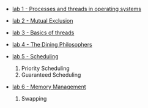 
+ [lab 1 - Processes and threads in operating systems](https://github.com/MickevichYura/OS/tree/master/lab1)

+ [lab 2 - Mutual Exclusion](https://github.com/MickevichYura/OS/tree/master/lab2)

+ [lab 3 - Basics of threads](https://github.com/MickevichYura/OS/tree/master/lab3)

+ [lab 4 - The Dining Philosophers](https://github.com/MickevichYura/OS/tree/master/lab4)

+ [lab 5 - Scheduling](https://github.com/MickevichYura/OS/tree/master/lab5)
  1. Priority Scheduling
  2. Guaranteed Scheduling

+ [lab 6 - Memory Management](https://github.com/MickevichYura/OS/tree/master/lab6)
  1. Swapping
